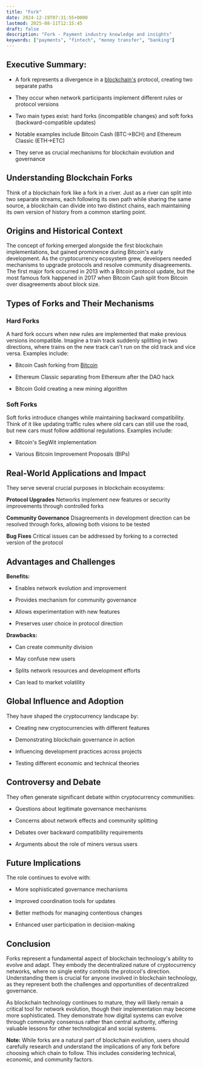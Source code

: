 ```yaml
---
title: "Fork"
date: 2024-12-19T07:31:55+0000
lastmod: 2025-08-11T12:15:45
draft: false
description: "Fork - Payment industry knowledge and insights"
keywords: ["payments", "fintech", "money transfer", "banking"]
---
```


## Executive Summary:

- A fork represents a divergence in a [blockchain's](https://faisalkhanllc.xyz/resources/payments-wiki/b/blockchain/) protocol, creating two separate paths

- They occur when network participants implement different rules or protocol versions

- Two main types exist: hard forks (incompatible changes) and soft forks (backward-compatible updates)

- Notable examples include Bitcoin Cash (BTC→BCH) and Ethereum Classic (ETH→ETC)

- They serve as crucial mechanisms for blockchain evolution and governance

## Understanding Blockchain Forks

Think of a blockchain fork like a fork in a river. Just as a river can split into two separate streams, each following its own path while sharing the same source, a blockchain can divide into two distinct chains, each maintaining its own version of history from a common starting point.

## Origins and Historical Context

The concept of forking emerged alongside the first blockchain implementations, but gained prominence during Bitcoin's early development. As the cryptocurrency ecosystem grew, developers needed mechanisms to upgrade protocols and resolve community disagreements. The first major fork occurred in 2013 with a Bitcoin protocol update, but the most famous fork happened in 2017 when Bitcoin Cash split from Bitcoin over disagreements about block size.

## Types of Forks and Their Mechanisms

### Hard Forks

A hard fork occurs when new rules are implemented that make previous versions incompatible. Imagine a train track suddenly splitting in two directions, where trains on the new track can't run on the old track and vice versa. Examples include:

- Bitcoin Cash forking from [Bitcoin](https://faisalkhanllc.xyz/resources/payments-wiki/b/bitcoin/)

- Ethereum Classic separating from Ethereum after the DAO hack

- Bitcoin Gold creating a new mining algorithm

### Soft Forks

Soft forks introduce changes while maintaining backward compatibility. Think of it like updating traffic rules where old cars can still use the road, but new cars must follow additional regulations. Examples include:

- Bitcoin's SegWit implementation

- Various Bitcoin Improvement Proposals (BIPs)

## Real-World Applications and Impact

They serve several crucial purposes in blockchain ecosystems:

**Protocol Upgrades** Networks implement new features or security improvements through controlled forks

**Community Governance** Disagreements in development direction can be resolved through forks, allowing both visions to be tested

**Bug Fixes** Critical issues can be addressed by forking to a corrected version of the protocol

## Advantages and Challenges

**Benefits:**

- Enables network evolution and improvement

- Provides mechanism for community governance

- Allows experimentation with new features

- Preserves user choice in protocol direction

**Drawbacks:**

- Can create community division

- May confuse new users

- Splits network resources and development efforts

- Can lead to market volatility

## Global Influence and Adoption

They have shaped the cryptocurrency landscape by:

- Creating new cryptocurrencies with different features

- Demonstrating blockchain governance in action

- Influencing development practices across projects

- Testing different economic and technical theories

## Controversy and Debate

They often generate significant debate within cryptocurrency communities:

- Questions about legitimate governance mechanisms

- Concerns about network effects and community splitting

- Debates over backward compatibility requirements

- Arguments about the role of miners versus users

## Future Implications

The role continues to evolve with:

- More sophisticated governance mechanisms

- Improved coordination tools for updates

- Better methods for managing contentious changes

- Enhanced user participation in decision-making

## Conclusion

Forks represent a fundamental aspect of blockchain technology's ability to evolve and adapt. They embody the decentralized nature of cryptocurrency networks, where no single entity controls the protocol's direction. Understanding them is crucial for anyone involved in blockchain technology, as they represent both the challenges and opportunities of decentralized governance.

As blockchain technology continues to mature, they will likely remain a critical tool for network evolution, though their implementation may become more sophisticated. They demonstrate how digital systems can evolve through community consensus rather than central authority, offering valuable lessons for other technological and social systems.

**Note:** While forks are a natural part of blockchain evolution, users should carefully research and understand the implications of any fork before choosing which chain to follow. This includes considering technical, economic, and community factors.